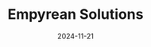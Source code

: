 ---  
layout: startup_page  
title: "Empyrean Solutions"  
id: "empyreansolutions.com"  
permalink: "/empyreansolutionsempyreansolutions.com11212024/"  
website: "https://empyreansolutions.com/"  
funding_round: "Strategic Investment"  
funding_amount: ""  
investors: "Hg, TechVenture Investors, Spectrum Equity"  
about: "Empyrean Solutions provides risk and performance management software for financial institutions. Its cloud-based platform integrates data from various sources, enabling better balance sheet management, scenario planning, and risk/performance analysis. This helps CFOs navigate complex economic and regulatory environments and make informed decisions."  
markets: "Fintech, Software, Business/Productivity Software, IT Consulting and Outsourcing"  
hq: "Woburn, Massachusetts, United States"  
founded_year: "2008"  
linkedin: "https://www.linkedin.com/company/empyreansolutions"  
twitter: "https://twitter.com/EmpyreanFinRisk"  
instagram: ""  
facebook: "https://www.facebook.com/pg/empyreansolutions/"  
crunchbase: "https://www.crunchbase.com/organization/empyrean-solutions"  
pitchbook: "https://pitchbook.com/profiles/company/318450-07"  

date_display: "21-Nov-2024"  
date: "2024-11-21"

# SEO Optimization  
meta_title: "Empyrean Solutions - Strategic Investment"  
meta_description: "Empyrean Solutions, Empyrean Solutions provides risk and performance management software for financial institutions. Its cloud-based platform integrates data from various..."  
meta_keywords: "Empyrean Solutions, Fintech, Software, Business/Productivity Software, IT Consulting and Outsourcing, Strategic Investment funding"  
canonical_url: "https://startup.projectstartups.com/empyreansolutionsempyreansolutions.com11212024/"  
---